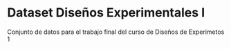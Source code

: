 # Dataset Diseños Experimentales I
Conjunto de datos para el trabajo final del curso de Diseños de Experimetos 1
